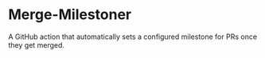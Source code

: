 # Merge-Milestoner
A GitHub action that automatically sets a configured milestone for PRs once they get merged.
